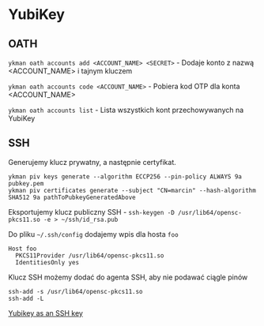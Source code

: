 # YubiKey

## OATH

`ykman oath accounts add <ACCOUNT_NAME> <SECRET>` - Dodaje konto z nazwą <ACCOUNT_NAME> i tajnym kluczem <SECRET>

`ykman oath accounts code <ACCOUNT_NAME>` - Pobiera kod OTP dla konta <ACCOUNT_NAME>

`ykman oath accounts list` - Lista wszystkich kont przechowywanych na YubiKey

## SSH

Generujemy klucz prywatny, a następnie certyfikat.

```
ykman piv keys generate --algorithm ECCP256 --pin-policy ALWAYS 9a pubkey.pem
ykman piv certificates generate --subject "CN=marcin" --hash-algorithm SHA512 9a pathToPubkeyGeneratedAbove
```

Eksportujemy klucz publiczny SSH - `ssh-keygen -D /usr/lib64/opensc-pkcs11.so -e > ~/ssh/id_rsa.pub`

Do pliku `~/.ssh/config` dodajemy wpis dla hosta `foo`

```
Host foo
  PKCS11Provider /usr/lib64/opensc-pkcs11.so
  IdentitiesOnly yes
```

Klucz SSH możemy dodać do agenta SSH, aby nie podawać ciągle pinów
```
ssh-add -s /usr/lib64/opensc-pkcs11.so
ssh-add -L
```

[Yubikey as an SSH key](https://gist.github.com/jamesog/ad6613195f180c909724c7edbfda762e)
